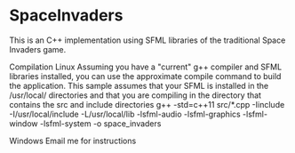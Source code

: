 # SpaceInvaders
This is an C++ implementation using SFML libraries of the traditional Space Invaders game.

Compilation
Linux
Assuming you have a "current" g++ compiler and SFML libraries installed, you can use the approximate compile command to build the application.  This sample assumes that your SFML is installed in the /usr/local/ directories and that you are compiling in the directory that contains the src and include directories
g++ -std=c++11 src/*.cpp -Iinclude -I/usr/local/include -L/usr/local/lib -lsfml-audio -lsfml-graphics -lsfml-window -lsfml-system -o space_invaders

Windows 
Email me for instructions



